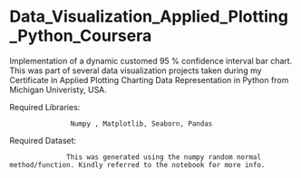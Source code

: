 # Data_Visualization_Applied_Plotting_Python_Coursera
 Implementation of a dynamic customed 95 % confidence interval bar chart. This was part of several data visualization projects taken during my Certificate in Applied
 Plotting Charting Data Representation in Python from Michigan Univeristy, USA. 

Required Libraries:

                   Numpy , Matplotlib, Seaborn, Pandas 
                   
Required Dataset:   

                  This was generated using the numpy random normal method/function. Kindly referred to the notebook for more info.
